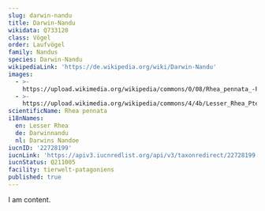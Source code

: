```yaml
---
slug: darwin-nandu
title: Darwin-Nandu
wikidata: Q733120
class: Vögel
order: Laufvögel
family: Nandus
species: Darwin-Nandu
wikipediaLink: 'https://de.wikipedia.org/wiki/Darwin-Nandu'
images:
  - >-
    https://upload.wikimedia.org/wikipedia/commons/0/08/Rhea_pennata_-Patagonia_-Chile-8.jpg
  - >-
    https://upload.wikimedia.org/wikipedia/commons/4/4b/Lesser_Rhea_Pterocnemia_pennata.jpg
scientificName: Rhea pennata
i18nNames:
  en: Lesser Rhea
  de: Darwinnandu
  nl: Darwins Nandoe
iucnID: '22728199'
iucnLink: 'https://apiv3.iucnredlist.org/api/v3/taxonredirect/22728199'
iucnStatus: Q211005
facility: tierwelt-patagoniens
published: true
---
```


I am content.
